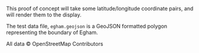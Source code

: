 This proof of concept will take some latitude/longitude coordinate pairs, and will render them to the display.

The test data file, `egham.geojson` is a GeoJSON formatted polygon representing the boundary of Egham.

All data © OpenStreetMap Contributors

